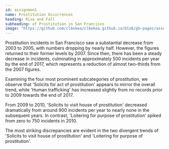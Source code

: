 ```yaml
---
id: assignmen1
name: Prostitution Occurrences
heading: Rise and Fall
subheading: of Prostitution in San Francisco
image: "https://github.com/clbokea/clbokea.github.io/blob/gh-pages/assets/area_chart.png"
---
```

Prostitution incidents in San Francisco saw a substantial decrease from 2003 to 2005, with numbers dropping by nearly half. However, the figures returned to their former levels by 2007. Since then, there has been a steady decrease in incidents, culminating in approximately 500 incidents per year by the end of 2017, which represents a reduction of almost two-thirds from the 2007 figures. 

Examining the four most prominent subcategories of prostitution, we observe that 'Solicits for act of prostitution' appears to mirror the overall trend, while 'Human trafficking' has increased slightly from no records prior to 2009 towards the end of 2017. 

From 2009 to 2010, 'Solicits to visit house of prostitution' decreased dramatically from around 900 incidents per year to nearly none in the subsequent years. In contrast, 'Loitering for purpose of prostitution' spiked from zero to 750 incidents in 2010. 

The most striking discrepancies are evident in the two divergent trends of 'Solicits to visit house of prostitution' and 'Loitering for purpose of prostitution'.
